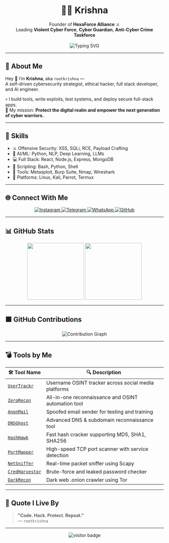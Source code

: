 <h1 align="center">👨‍💻 Krishna </h1>

<p align="center">
  Founder of <strong>HexaForce Alliance</strong> ⚔️<br>
  Leading <strong>Violent Cyber Force</strong>, <strong>Cyber Guardian</strong>, <strong>Anti-Cyber Crime Taskforce</strong><br><br>
  <img src="https://readme-typing-svg.demolab.com?font=Fira+Code&size=22&pause=1000&center=true&vCenter=true&color=F700FF&width=500&lines=Ethical+Hacker+%7C+Cybersecurity+Expert;AI+Engineer+%7C+Tool+Developer;Full+Stack+Developer+%7C+Linux+Ninja" alt="Typing SVG" />
</p>

---

## 🧠 About Me

Hey 👋 I’m **Krishna**, aka `rootkrishna` —  
A self-driven cybersecurity strategist, ethical hacker, full stack developer, and AI engineer.

💀 I build tools, write exploits, test systems, and deploy secure full-stack apps.  
🧠 My mission: **Protect the digital realm and empower the next generation of cyber warriors.**

---

## 💼 Skills

- ⚔️ Offensive Security: XSS, SQLi, RCE, Payload Crafting  
- 🤖 AI/ML: Python, NLP, Deep Learning, LLMs  
- 💻 Full Stack: React, Node.js, Express, MongoDB  
- 🧪 Scripting: Bash, Python, Shell  
- 🔬 Tools: Metasploit, Burp Suite, Nmap, Wireshark  
- 🐧 Platforms: Linux, Kali, Parrot, Termux

---

## 🌐 Connect With Me

<p align="center">
  <a href="https://instagram.com/root_krishna" target="_blank">
    <img src="https://img.shields.io/badge/Instagram-Follow-E4405F?style=for-the-badge&logo=instagram&logoColor=white" alt="Instagram" />
  </a>
  <a href="https://t.me/ROOT_KRISHNA" target="_blank">
    <img src="https://img.shields.io/badge/Telegram-Message-2CA5E0?style=for-the-badge&logo=telegram&logoColor=white" alt="Telegram" />
  </a>
  <a href="https://whatsapp.com/channel/0029Vb5ptqPJEN34FlgXc25" target="_blank">
    <img src="https://img.shields.io/badge/WhatsApp-Channel-25D366?style=for-the-badge&logo=whatsapp&logoColor=white" alt="WhatsApp" />
  </a>
  <a href="https://github.com/rootkrishna" target="_blank">
    <img src="https://img.shields.io/badge/GitHub-Profile-181717?style=for-the-badge&logo=github&logoColor=white" alt="GitHub" />
  </a>
</p>




---

## 📊 GitHub Stats

<p align="center">
  <img src="https://github-readme-stats.vercel.app/api?username=rootkrishna&show_icons=true&theme=radical" height="180" />
  <img src="https://github-readme-stats.vercel.app/api/top-langs/?username=rootkrishna&layout=compact&theme=radical" height="180"/>
</p>

---

## 🟩 GitHub Contributions

<p align="center">
  <img src="https://github-readme-activity-graph.vercel.app/graph?username=rootkrishna&theme=react-dark&hide_border=true&area=true" alt="Contribution Graph" />
</p>

---

## 💣 Tools by Me

| 🛠 Tool Name | 🔍 Description |
|-------------|----------------|
| [`UserTrackr`](https://github.com/rootkrishna/UserTrackr) | Username OSINT tracker across social media platforms |
| [`ZeroRecon`](https://github.com/rootkrishna/ZeroRecon) | All-in-one reconnaissance and OSINT automation tool |
| [`AnonMail`](https://github.com/rootkrishna/AnonMail-Spoofed-Email-Sender) | Spoofed email sender for testing and training |
| [`DNSGhost`](https://github.com/rootkrishna/DNSGhost) | Advanced DNS & subdomain reconnaissance tool |
| [`HashHawk`](https://github.com/rootkrishna/HashHawk) | Fast hash cracker supporting MD5, SHA1, SHA256 |
| [`PortMapper`](https://github.com/rootkrishna/PortMapper-) | High-speed TCP port scanner with service detection |
| [`NetSniffer`](https://github.com/rootkrishna/NetSniffer---Advanced-Real-Time-Packet-Sniffing-Tool-by-KRISHNA) | Real-time packet sniffer using Scapy |
| [`CredHarvestor`](https://github.com/rootkrishna/CredHarvestor) | Brute-force and leaked password checker |
| [`DarkRecon`](https://github.com/rootkrishna/DarkRecon-Dark-Web-OSINT-Crawler) | Dark web .onion crawler using Tor |

---

## 🧠 Quote I Live By

> **"Code. Hack. Protect. Repeat."**  
> — `rootkrishna`

---

<p align="center">
  <img src="https://komarev.com/ghpvc/?username=rootkrishna&label=VISITORS&color=ff00cc&style=flat-square" alt="visitor badge"/>
</p>
